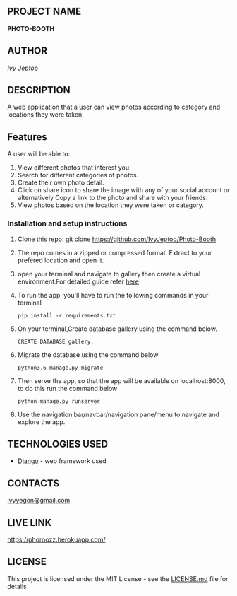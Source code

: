 
## PROJECT NAME 
**PHOTO-BOOTH**


## AUTHOR 
*Ivy Jeptoo*


## DESCRIPTION 

A web application that a user can view photos according to category and locations they were taken.


## Features


A user will be able to:


1. View different photos that interest you.
2. Search for different categories of photos.
3. Create their own photo detail.
4. Click on share icon to share the image with any of your social account or alternatively Copy a link to the photo and share with your friends.
5. View photos based on the location they were taken or category.


### Installation and setup instructions

1. Clone this repo: git clone https://github.com/IvyJeptoo/Photo-Booth
2. The repo comes in a zipped or compressed format. Extract to your prefered location and open it.
3. open your terminal and navigate to gallery then create a virtual environment.For detailed guide refer  [here](https://packaging.python.org/guides/installing-using-pip-and-virtualenv/)
3. To run the app, you'll have to run the following commands in your terminal
    
    
       pip install -r requirements.txt
4. On your terminal,Create database gallery using the command below.


       CREATE DATABASE gallery;
5. Migrate the database using the command below


       python3.6 manage.py migrate
6. Then serve the app, so that the app will be available on localhost:8000, to do this run the command below


       python manage.py runserver
7. Use the navigation bar/navbar/navigation pane/menu to navigate and explore the app.

## TECHNOLOGIES USED 

* [Django](https://www.djangoproject.com/) - web framework used

## CONTACTS
ivyyegon@gmail.com

## LIVE LINK
https://phoroozz.herokuapp.com/


## LICENSE 

This project is licensed under the MIT License - see the [LICENSE.md](LICENSE.md) file for details
